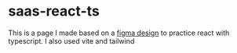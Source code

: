 # saas-react-ts
This is a page I made based on a [figma design](https://www.figma.com/file/AeA53Ggoh3CIqwqeh97GAX/Saas-Landing-Pages-(Community)?type=design&node-id=0-1&t=hCwgT8ZFaW0XsO62-0) to practice react with typescript. I also used vite and tailwind
